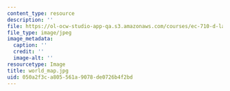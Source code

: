 ```yaml
---
content_type: resource
description: ''
file: https://ol-ocw-studio-app-qa.s3.amazonaws.com/courses/ec-710-d-lab-medical-technologies-for-the-developing-world-spring-2010/050a2f3ca805561a9078de0726b4f2bd_world_map.jpg
file_type: image/jpeg
image_metadata:
  caption: ''
  credit: ''
  image-alt: ''
resourcetype: Image
title: world_map.jpg
uid: 050a2f3c-a805-561a-9078-de0726b4f2bd
---
```

